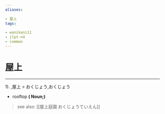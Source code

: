 ```yaml
---
aliases:
    
- 屋上
tags:
    
- wanikani11
- jlpt-n4
- common
---
```


# 屋上
---
1).
,屋上 > おくじょう,おくじょう

- rooftop
**( Noun;)**
> see also:  [[屋上庭園 おくじょうていえん]]
            